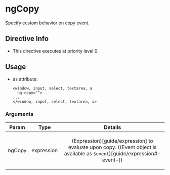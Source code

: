 



# ngCopy








Specify custom behavior on copy event.








## Directive Info


* This directive executes at priority level 0.


## Usage



* as attribute:
    ```
    <window, input, select, textarea, a
      ng-copy="">
    ...
    </window, input, select, textarea, a>
    ```




### Arguments

| Param | Type | Details |
| :--: | :--: | :--: |
| ngCopy | expression | <p>(Expression)[guide/expression] to evaluate upon copy. ((Event object is available as <code>$event</code>)[guide/expression#-event-])</p>  |




